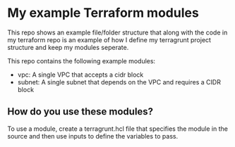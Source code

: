 # My example Terraform modules

This repo shows an example file/folder structure that along with the code in my terraform repo is an example of how I define my terragrunt project structure and keep my modules seperate.  

This repo contains the following example modules:

- vpc: A single VPC that accepts a cidr block
- subnet: A single subnet that depends on the VPC and requires a CIDR block

## How do you use these modules?

To use a module, create a terragrunt.hcl file that specifies the module in the source and then use inputs to define the variables to pass.